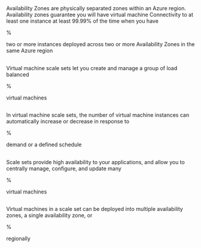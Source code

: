 ##

Availability Zones are physically separated zones within an Azure region. Availability zones guarantee you will have virtual machine Connectivity to at least one instance at least 99.99% of the time when you have

%

two or more instances deployed across two or more Availability Zones in the same Azure region

##

Virtual machine scale sets let you create and manage a group of load balanced

%

virtual machines

##

In virtual machine scale sets, the number of virtual machine instances can automatically increase or decrease in response to

%

demand or a defined schedule

##

Scale sets provide high availability to your applications, and allow you to centrally manage, configure, and update many

%

virtual machines

##

Virtual machines in a scale set can be deployed into multiple availability zones, a single availability zone, or

%

regionally
